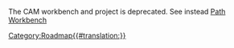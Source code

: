  The CAM workbench and project is deprecated. See instead [Path Workbench](Path_Workbench.md)




[Category:Roadmap{{\#translation:}}](Category:Roadmap.md)
